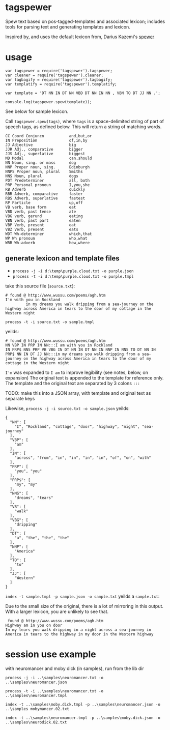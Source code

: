 # tagspewer
Spew text based on pos-tagged-templates and associated lexicon; includes tools for parsing text and generating templates and lexicon.

Inspired by, and uses the default lexicon from, Darius Kazemi's [spewer](https://github.com/dariusk/spewer)


# usage

```
var tagspewer = require('tagspewer').tagspewer;
var cleaner = require('tagspewer').cleaner;
var tagbagify = require('tagspewer').tagbagify;
var templatify = require('tagspewer').templatify;

var template = 'DT NN IN DT NN VBD DT NN IN NN , VBN TO DT JJ NN .';

console.log(tagspewer.spew(template));
```

See below for sample lexicon.

Call `tagspewer.spew(tags)`, where `tags` is a space-delimited string of part of speech tags, as defined below. This will return a string of matching words.

    CC Coord Conjuncn           and,but,or
    IN Preposition              of,in,by
    JJ Adjective                big
    JJR Adj., comparative       bigger
    JJS Adj., superlative       biggest
    MD Modal                    can,should
    NN Noun, sing. or mass      dog
    NNP Proper noun, sing.      Edinburgh
    NNPS Proper noun, plural    Smiths
    NNS Noun, plural            dogs
    PDT Predeterminer           all, both
    PRP Personal pronoun        I,you,she
    RB Adverb                   quickly
    RBR Adverb, comparative     faster
    RBS Adverb, superlative     fastest
    RP Particle                 up,off
    VB verb, base form          eat
    VBD verb, past tense        ate
    VBG verb, gerund            eating
    VBN verb, past part         eaten
    VBP Verb, present           eat
    VBZ Verb, present           eats
    WDT Wh-determiner           which,that
    WP Wh pronoun               who,what
    WRB Wh-adverb               how,where


## generate lexicon and template files
 - `process -j -i d:\temp\purple.cloud.txt -o purple.json`
 - `process -t -i d:\temp\purple.cloud.txt -o purple.tmpl`

take this source file (`source.txt`):

```
# found @ http://www.wussu.com/poems/agh.htm
I'm with you in Rockland
         in my dreams you walk dripping from a sea-journey on the highway across America in tears to the door of my cottage in the Western night
```

`process -t -i source.txt -o sample.tmpl`

yeilds:

```
# found @ http://www.wussu.com/poems/agh.htm
NN VBP IN PRP IN NN:::I am with you in Rockland
IN PRP$ NNS PRP VB VBG IN DT NN IN DT NN IN NNP IN NNS TO DT NN IN PRP$ NN IN DT JJ NN:::in my dreams you walk dripping from a sea-journey on the highway across America in tears to the door of my cottage in the Western night
```

`I'm` was expanded to `I am` to improve legibility (see notes, below, on expansion)
The original text is appended to the template for reference only.
The template and the original text are separated by 3 colons `:::`

TODO: make this into a JSON array, with template and original text as separate keys


Likewise, `process -j -i source.txt -o sample.json` yeilds:

```
{
  "NN": [
    "I", "Rockland", "cottage", "door", "highway", "night", "sea-journey"
  ],
  "VBP": [
    "am"
  ],
  "IN": [
    "across", "from", "in", "in", "in", "in", "of", "on", "with"
  ],
  "PRP": [
    "you", "you"
  ],
  "PRP$": [
    "my", "my"
  ],
  "NNS": [
    "dreams", "tears"
  ],
  "VB": [
    "walk"
  ],
  "VBG": [
    "dripping"
  ],
  "DT": [
    "a", "the", "the", "the"
  ],
  "NNP": [
    "America"
  ],
  "TO": [
    "to"
  ],
  "JJ": [
    "Western"
  ]
}
```


`index -t sample.tmpl -p sample.json -o sample.txt` yeilds a `sample.txt`:

Due to the small size of the original, there is a lot of mirroring in this output.
With a larger lexicon, you are unlikely to see that.

```
 found @ http://www.wussu.com/poems/agh.htm
Highway am in you on door
In my tears you walk dripping in a night across a sea-journey in America in tears to the highway in my door in the Western highway
```



# session use example
with neuromancer and moby dick (in samples), run from the lib dir

```
process -j -i ..\samples\neuromancer.txt -o ..\samples\neuromancer.json

process -t -i ..\samples\neuromancer.txt -o ..\samples\neuromancer.tmpl

index -t ..\samples\moby.dick.tmpl -p ..\samples\neuromancer.json -o ..\samples mobymancer.02.txt

index -t ..\samples\neuromancer.tmpl -p ..\samples\moby.dick.json -o ..\samples\neurodick.02.txt
```
